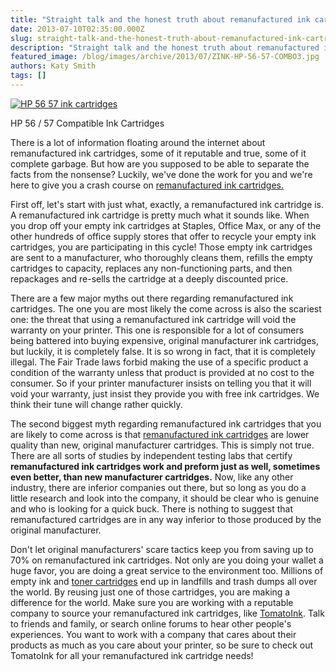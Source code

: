 ```yaml
---
title: "Straight talk and the honest truth about remanufactured ink cartridges"
date: 2013-07-10T02:35:00.000Z
slug: straight-talk-and-the-honest-truth-about-remanufactured-ink-cartridges
description: "Straight talk and the honest truth about remanufactured ink cartridges"
featured_image: /blog/images/archive/2013/07/ZINK-HP-56-57-COMBO3.jpg
authors: Katy Smith
tags: []
---
```


[![HP 56 57 ink cartridges ](/blog/images/archive/2013/07/ZINK-HP-56-57-COMBO3.jpg)](/blog/images/archive/2013/07/ZINK-HP-56-57-COMBO3.jpg)

HP 56 / 57 Compatible Ink Cartridges

There is a lot of information floating around the internet about remanufactured ink cartridges, some of it reputable and true, some of it complete garbage. But how are you supposed to be able to separate the facts from the nonsense? Luckily, we've done the work for you and we're here to give you a crash course on [remanufactured ink cartridges.](https://www.tomatoink.com/help/sections/8290264394893/ink-cartridge-lingo)

First off, let's start with just what, exactly, a remanufactured ink cartridge is. A remanufactured ink cartridge is pretty much what it sounds like. When you drop off your empty ink cartridges at Staples, Office Max, or any of the other hundreds of office supply stores that offer to recycle your empty ink cartridges, you are participating in this cycle! Those empty ink cartridges are sent to a manufacturer, who thoroughly cleans them, refills the empty cartridges to capacity, replaces any non-functioning parts, and then repackages and re-sells the cartridge at a deeply discounted price.

There are a few major myths out there regarding remanufactured ink cartridges. The one you are most likely the come across is also the scariest one: the threat that using a remanufactured ink cartridge will void the warranty on your printer. This one is responsible for a lot of consumers being battered into buying expensive, original manufacturer ink cartridges, but luckily, it is completely false. It is so wrong in fact, that it is completely illegal. The Fair Trade laws forbid making the use of a specific product a condition of the warranty unless that product is provided at no cost to the consumer. So if your printer manufacturer insists on telling you that it will void your warranty, just insist they provide you with free ink cartridges. We think their tune will change rather quickly.

The second biggest myth regarding remanufactured ink cartridges that you are likely to come across is that [remanufactured ink cartridges](https://www.tomatoink.com/) are lower quality than new, original manufacturer cartridges. This is simply not true. There are all sorts of studies by independent testing labs that certify **remanufactured ink cartridges work and preform just as well, sometimes even better, than new manufacturer cartridges.** Now, like any other industry, there are inferior companies out there, but so long as you do a little research and look into the company, it should be clear who is genuine and who is looking for a quick buck. There is nothing to suggest that remanufactured cartridges are in any way inferior to those produced by the original manufacturer.

Don't let original manufacturers' scare tactics keep you from saving up to 70% on remanufactured ink cartridges. Not only are you doing your wallet a huge favor, you are doing a great service to the environment too. Millions of empty ink and [toner cartridges](https://www.tomatoink.com/) end up in landfills and trash dumps all over the world. By reusing just one of those cartridges, you are making a difference for the world. Make sure you are working with a reputable company to source your remanufactured ink cartridges, like [TomatoInk](https://www.tomatoink.com/). Talk to friends and family, or search online forums to hear other people's experiences. You want to work with a company that cares about their products as much as you care about your printer, so be sure to check out TomatoInk for all your remanufactured ink cartridge needs!